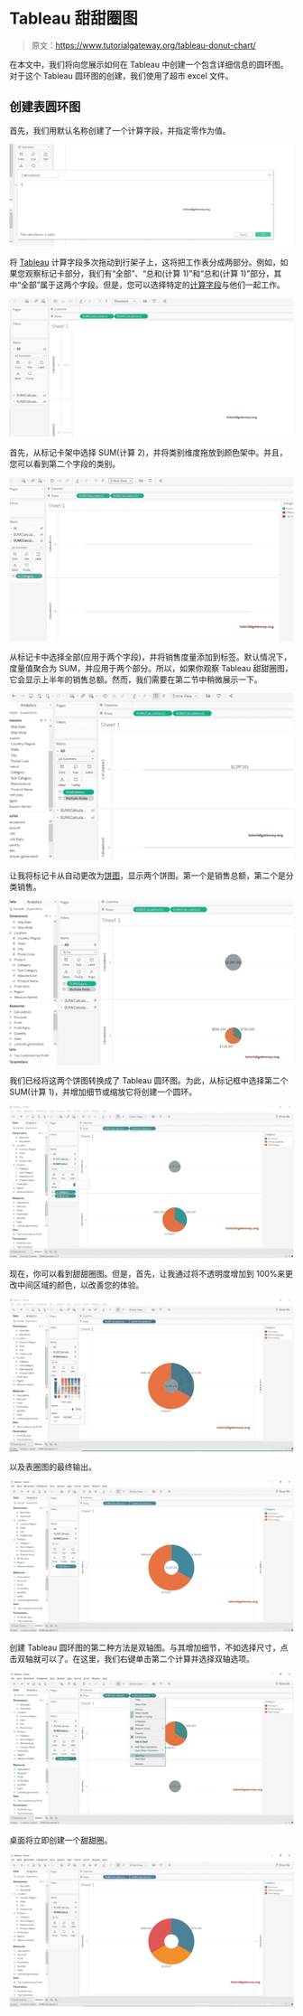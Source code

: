 # Tableau 甜甜圈图

> 原文：<https://www.tutorialgateway.org/tableau-donut-chart/>

在本文中，我们将向您展示如何在 Tableau 中创建一个包含详细信息的圆环图。对于这个 Tableau 圆环图的创建，我们使用了超市 excel 文件。

## 创建表圆环图

首先，我们用默认名称创建了一个计算字段，并指定零作为值。

![Tableau Donut Chart 1](img/1e2b4cc5177cc154bf45f5f6d439406f.png)

将 [Tableau](https://www.tutorialgateway.org/tableau/) 计算字段多次拖动到行架子上，这将把工作表分成两部分。例如，如果您观察标记卡部分，我们有“全部”、“总和(计算 1)”和“总和(计算 1)”部分，其中“全部”属于这两个字段。但是，您可以选择特定的[计算字段](https://www.tutorialgateway.org/calculated-field-tableau/)与他们一起工作。

![Tableau Donut Chart 2](img/080ce65bf4d88ade33e6eed1dc0bc39e.png)

首先，从标记卡架中选择 SUM(计算 2)，并将类别维度拖放到颜色架中。并且，您可以看到第二个字段的类别。

![Tableau Donut Chart 4](img/961859771c13ffbd311105378d4e2f6e.png)

从标记卡中选择全部(应用于两个字段)，并将销售度量添加到标签。默认情况下，度量值聚合为 SUM，并应用于两个部分。所以，如果你观察 Tableau 甜甜圈图，它会显示上半年的销售总额。然而，我们需要在第二节中稍微展示一下。

![Tableau Donut Chart 5](img/6d351cc0480a2e474f28bd7a0ac9dc6e.png)

让我将标记卡从自动更改为[饼图](https://www.tutorialgateway.org/pie-chart-in-tableau/)，显示两个饼图。第一个是销售总额，第二个是分类销售。

![Tableau Donut Chart 6](img/fbe44defc0e0559c8a8ff2cfd2989e19.png)

我们已经将这两个饼图转换成了 Tableau 圆环图。为此，从标记框中选择第二个 SUM(计算 1)，并增加细节或缩放它将创建一个圆环。

![Tableau Donut Chart 7](img/f5637d360a0256d70166a8ad24df1e29.png)

现在，你可以看到甜甜圈图。但是，首先，让我通过将不透明度增加到 100%来更改中间区域的颜色，以改善您的体验。

![Tableau Donut Chart 8](img/83333cebde43da0a3f5a3e71fa8ad30f.png)

以及表圈图的最终输出。

![Tableau Donut Chart 9](img/09dfae6613fb9071b2cf6be594b73ad7.png)

创建 Tableau 圆环图的第二种方法是双轴图。与其增加细节，不如选择尺寸，点击双轴就可以了。在这里，我们右键单击第二个计算并选择双轴选项。

![Tableau Donut Chart 10](img/a72bbb800b62a7d41fa3d589f8fca4fb.png)

桌面将立即创建一个甜甜圈。

![Tableau Donut Chart 11](img/44f0eb38db33acf48bec7ee1cc7338c5.png)